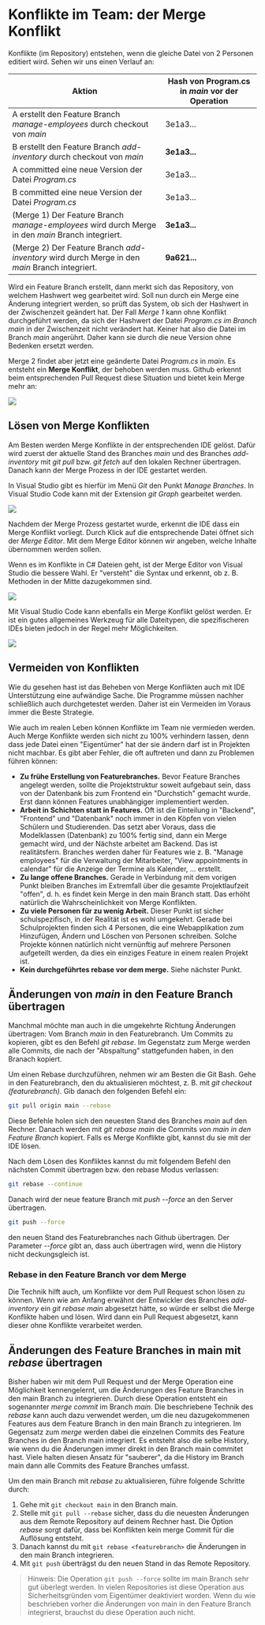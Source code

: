 # Konflikte im Team: der Merge Konflikt

Konflikte (im Repository) entstehen, wenn die gleiche Datei von 2 Personen editiert wird.
Sehen wir uns einen Verlauf an:

| **Aktion**                                                                                        | **Hash von Program.cs in *main* vor der Operation** |
| ------------------------------------------------------------------------------------------------- | --------------------------------------------------- |
| A erstellt den Feature Branch *manage-employees* durch checkout von *main*                        | 3e1a3...                                            |
| B erstellt den Feature Branch *add-inventory* durch checkout von *main*                           | **3e1a3...**                                        |
| A committed eine neue Version der Datei *Program.cs*                                              | 3e1a3...                                            |
| B committed eine neue Version der Datei *Program.cs*                                              | 3e1a3...                                            |
| (Merge 1) Der Feature Branch *manage-employees* wird durch Merge in den *main* Branch integriert. | **3e1a3...**                                        |
| (Merge 2) Der Feature Branch *add-inventory* wird durch Merge in den *main* Branch integriert.    | **9a621...**                                        |

Wird ein Feature Branch erstellt, dann merkt sich das Repository, von welchem Hashwert weg gearbeitet
wird. Soll nun durch ein Merge eine Änderung integriert werden, so prüft das System, ob sich der
Hashwert in der Zwischenzeit geändert hat. Der Fall *Merge 1* kann ohne Konflikt durchgeführt werden,
da sich der Hashwert der Datei *Program.cs* *im Branch main* in der Zwischenzeit nicht verändert hat.
Keiner hat also die Datei im Branch *main* angerührt. Daher kann sie durch die neue Version
ohne Bedenken ersetzt werden.

Merge 2 findet aber jetzt eine geänderte Datei *Program.cs* in *main*. Es entsteht ein
**Merge Konflikt**, der behoben werden muss. Github erkennt beim entsprechenden Pull Request diese
Situation und bietet kein Merge mehr an:

![](merge_pull_request_github_conflict_2204.png)

## Lösen von Merge Konflikten

Am Besten werden Merge Konflikte in der entsprechenden IDE gelöst. Dafür wird zuerst der aktuelle
Stand des Branches *main* und des Branches *add-inventory* mit *git pull* bzw. *git fetch*
auf den lokalen Rechner übertragen. Danach kann der Merge Prozess in der IDE gestartet werden.

In Visual Studio gibt es hierfür im Menü *Git* den Punkt *Manage Branches*. In Visual Studio
Code kann mit der Extension *git Graph* gearbeitet werden.

![](merge_conflict_ide_2237.png)

Nachdem der Merge Prozess gestartet wurde, erkennt die IDE dass ein Merge Konflikt vorliegt. Durch
Klick auf die entsprechende Datei öffnet sich der *Merge Editor*. Mit dem Merge Editor können wir
angeben, welche Inhalte übernommen werden sollen.

Wenn es im Konflikte in C# Dateien geht, ist der Merge Editor von Visual Studio die bessere
Wahl. Er "versteht" die Syntax und erkennt, ob z. B. Methoden in der Mitte dazugekommen sind.

![](vs_merge_editor_2245.png)

Mit Visual Studio Code kann ebenfalls ein Merge Konflikt gelöst werden. Er ist ein gutes allgemeines
Werkzeug für alle Dateitypen, die spezifischeren IDEs bieten jedoch in der Regel mehr Möglichkeiten.

![](vscode_merge_editor_2248.png)

## Vermeiden von Konflikten

Wie du gesehen hast ist das Beheben von Merge Konflikten auch mit IDE Unterstützung eine
aufwändige Sache. Die Programme müssen nachher schließlich auch durchgetestet werden. Daher ist ein
Vermeiden im Voraus immer die Beste Strategie.

Wie auch im realen Leben können Konflikte im Team nie vermieden werden. Auch Merge Konflikte werden
sich nicht zu 100% verhindern lassen, denn dass jede Datei einen "Eigentümer" hat der sie ändern
darf ist in Projekten nicht machbar. Es gibt aber Fehler, die oft auftreten und dann zu Problemen
führen können:

- **Zu frühe Erstellung von Featurebranches.** Bevor Feature Branches angelegt werden, sollte die
  Projektstruktur soweit aufgebaut sein, dass von der Datenbank bis zum Frontend ein "Durchstich"
  gemacht wurde. Erst dann können Features unabhängiger implementiert werden.
- **Arbeit in Schichten statt in Features.** Oft ist die Einteilung in "Backend", "Frontend" und
  "Datenbank" noch immer in den Köpfen von vielen Schülern und Studierenden. Das setzt aber
  Voraus, dass die Modelklassen (Datenbank) zu 100% fertig sind, dann ein Merge gemacht wird,
  und der Nächste arbeitet am Backend. Das ist realitätsfern. Branches werden daher für Features wie
  z. B. "Manage employees" für die Verwaltung der Mitarbeiter, "View appointments in calendar"
  für die Anzeige der Termine als Kalender, ... erstellt.
- **Zu lange offene Branches.** Gerade in Verbindung mit dem vorigen Punkt bleiben Branches im
  Extremfall über die gesamte Projektlaufzeit "offen", d. h. es findet kein Merge in den main Branch
  statt. Das erhöht natürlich die Wahrscheinlichkeit von Merge Konflikten.
- **Zu viele Personen für zu wenig Arbeit.** Dieser Punkt ist sicher schulspezifisch, in der Realität
  ist es wohl umgekehrt. Gerade bei Schulprojekten finden sich 4 Personen, die eine Webapplikation
  zum Hinzufügen, Ändern und Löschen von Personen schreiben. Solche Projekte können natürlich nicht
  vernünftig auf mehrere Personen aufgeteilt werden, da dies ein einziges Feature in einem
  realen Projekt ist.
- **Kein durchgeführtes rebase vor dem merge.** Siehe nächster Punkt.

## Änderungen von *main* in den Feature Branch übertragen

Manchmal möchte man auch in die umgekehrte Richtung Änderungen übertragen: Vom Branch *main* in
den Featurebranch. Um Commits zu kopieren, gibt es den Befehl *git rebase*. Im Gegenstatz zum
Merge werden alle Commits, die nach der "Abspaltung" stattgefunden haben, in den Branach kopiert.

Um einen Rebase durchzuführen, nehmen wir am Besten die Git Bash. Gehe in den Featurebranch, den
du aktualisieren möchtest, z. B. mit *git checkout (featurebranch)*. Gib danach den folgenden
Befehl ein:

```bash
git pull origin main --rebase
```

Diese Befehle holen sich den neuesten Stand des Branches *main* auf den Rechner. Danach werden
mit *git rebase main* die Commits *von main in den Feature Branch* kopiert. Falls es Merge Konflikte
gibt, kannst du sie mit der IDE lösen.

Nach dem Lösen des Konfliktes kannst du mit folgendem Befehl den nächsten Commit übertragen bzw. den rebase Modus verlassen:

```bash
git rebase --continue
```

Danach wird der neue feature Branch mit *push --force* an den Server übertragen.

```bash
git push --force
```

den neuen Stand des Featurebranches nach Github übertragen. Der Parameter *--force* gibt an, dass
auch übertragen wird, wenn die History nicht deckungsgleich ist.

### Rebase in den Feature Branch vor dem Merge

Die Technik hilft auch, um Konflikte vor dem Pull Request schon lösen zu können. Wenn wie am Anfang
erwähnt der Entwickler des Branches *add-inventory* ein *git rebase main* abgesetzt hätte, so
würde er selbst die Merge Konflikte haben und lösen. Wird dann ein Pull Request abgesetzt, kann dieser
ohne Konflikte verarbeitet werden.

## Änderungen des Feature Branches in main mit *rebase* übertragen

Bisher haben wir mit dem Pull Request und der Merge Operation eine Möglichkeit kennengelernt, um die Änderungen des Feature Branches in den main Branch zu integrieren.
Durch diese Operation entsteht ein sogenannter *merge commit* im Branch *main*.
Die beschriebene Technik des *rebase* kann auch dazu verwendet werden, um die neu dazugekommenen Features aus dem Feature Branch in den main Branch zu integrieren.
Im Gegensatz zum *merge* werden dabei die einzelnen Commits des Feature Branches in den Branch main integriert.
Es entsteht also die selbe History, wie wenn du die Änderungen immer direkt in den Branch main commitet hast.
Viele halten diesen Ansatz für "sauberer", da die History im Branch main dann alle Commits des Feature Branches umfasst.

Um den main Branch mit *rebase* zu aktualisieren, führe folgende Schritte durch:

1. Gehe mit `git checkout main` in den Branch main.
1. Stelle mit `git pull --rebase` sicher, dass du die neuesten Änderungen aus dem Remote Repository auf deinem Rechner hast.
   Die Option *rebase* sorgt dafür, dass bei Konflikten kein merge Commit für die Auflösung entsteht.
2. Danach kannst du mit `git rebase <featurebranch>` die Änderungen in den main Branch integrieren.
3. Mit `git push` überträgst du den neuen Stand in das Remote Repository.

> Hinweis: Die Operation `git push --force` sollte im main Branch sehr gut überlegt werden.
> In vielen Repositories ist diese Operation aus Sicherheitsgründen vom Eigentümer deaktiviert worden.
> Wenn du wie beschrieben vorher die Änderungen von main in den Feature Branch integrierst, brauchst du diese Operation auch nicht.